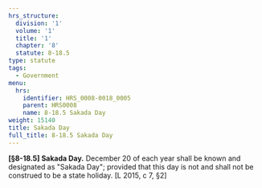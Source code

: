 ```yaml
---
hrs_structure:
  division: '1'
  volume: '1'
  title: '1'
  chapter: '8'
  statute: 8-18.5
type: statute
tags:
  - Government
menu:
  hrs:
    identifier: HRS_0008-0018_0005
    parent: HRS0008
    name: 8-18.5 Sakada Day
weight: 15140
title: Sakada Day
full_title: 8-18.5 Sakada Day
---
```

**[§8-18.5] Sakada Day.** December 20 of each year shall be known and designated as "Sakada Day"; provided that this day is not and shall not be construed to be a state holiday. [L 2015, c 7, §2]